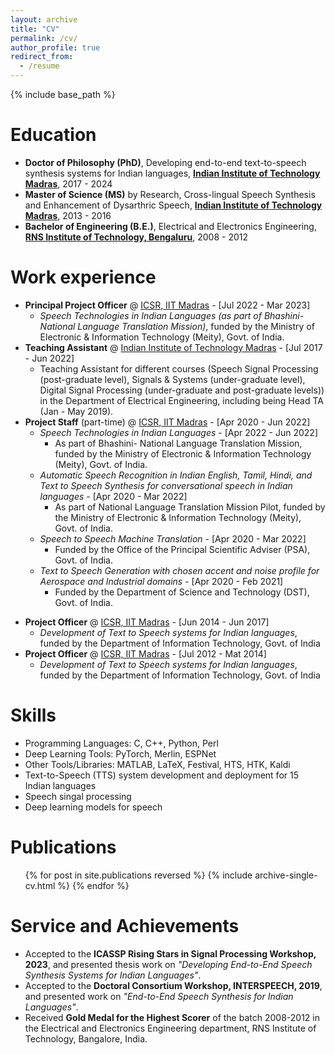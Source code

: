 ```yaml
---
layout: archive
title: "CV"
permalink: /cv/
author_profile: true
redirect_from:
  - /resume
---
```


{% include base_path %}

Education
======
* **Doctor of Philosophy (PhD)**, Developing end-to-end text-to-speech synthesis systems for Indian languages, **[Indian Institute of Technology Madras](https://www.iitm.ac.in/)**, 2017 - 2024
* **Master of Science (MS)** by Research, Cross-lingual Speech Synthesis and Enhancement of Dysarthric Speech, **[Indian Institute of Technology Madras](https://www.iitm.ac.in/)**, 2013 - 2016
* **Bachelor of Engineering (B.E.)**, Electrical and Electronics Engineering, **[RNS Institute of Technology, Bengaluru](https://www.rnsit.ac.in/)**, 2008 - 2012

Work experience
======
* **Principal Project Officer** @ [ICSR, IIT Madras](https://icandsr.iitm.ac.in/) - [Jul 2022 - Mar 2023] 
  * _Speech Technologies in Indian Languages (as part of Bhashini- National Language Translation Mission)_, funded by the Ministry of Electronic & Information Technology (Meity), Govt. of India.
* **Teaching Assistant** @ [Indian Institute of Technology Madras](https://www.iitm.ac.in) - [Jul 2017 - Jun 2022]
  * Teaching Assistant for different courses (Speech Signal Processing (post-graduate level), Signals & Systems (under-graduate level), Digital Signal Processing (under-graduate and post-graduate levels)) in the Department of Electrical Engineering, including being Head TA (Jan - May 2019).
* **Project Staff** (part-time) @ [ICSR, IIT Madras](https://icandsr.iitm.ac.in/) - [Apr 2020 - Jun 2022]
  * _Speech Technologies in Indian Languages_ - [Apr 2022 - Jun 2022]
    * As part of Bhashini- National Language Translation Mission, funded by the Ministry of Electronic & Information Technology (Meity), Govt. of India.
  * _Automatic Speech Recognition in Indian English, Tamil, Hindi, and Text to Speech Synthesis for conversational speech in Indian languages_ - [Apr 2020 - Mar 2022]
    * As part of National Language Translation Mission Pilot, funded by the Ministry of Electronic & Information Technology (Meity), Govt. of India.
  * _Speech to Speech Machine Translation_ - [Apr 2020 - Mar 2022]
    * Funded by the Office of the Principal Scientific Adviser (PSA), Govt. of India.
  * _Text to Speech Generation with chosen accent and noise profile for Aerospace and Industrial domains_ - [Apr 2020 - Feb 2021]
    * Funded by the Department of Science and Technology (DST), Govt. of India.
 <!-- * <details> <summary>Click to see the full list of projects assisted!</summary><pre> [Apr 2022 - Jun 2022] _Speech Technologies in Indian Languages (as part of Bhashini- National Language Translation Mission)_, funded by the Ministry of Electronic & Information Technology (Meity), Govt. of India. <br> [Apr 2020 - Mar 2022] _Automatic Speech Recognition in Indian English, Tamil, Hindi, and Text to Speech Synthesis for conversational speech in Indian languages (as part of National Language Translation Mission Pilot)_, funded by the Ministry of Electronic & Information Technology (Meity), Govt. of India. <br> [Apr 2020 - Mar 2022] _Speech to Speech Machine Translation_, funded by the Office of the Principal Scientific Adviser (PSA), Govt. of India. <br> [Apr 2020 - Feb 2021] _Text to Speech Generation with chosen accent and noise profile for Aerospace and Industrial domains_, funded by the Department of Science and Technology (DST), Govt. of India. </pre></details> -->
* **Project Officer** @ [ICSR, IIT Madras](https://icandsr.iitm.ac.in/) - [Jun 2014 - Jun 2017]
  * _Development of Text to Speech systems for Indian languages_, funded by the Department of Information Technology, Govt. of India
* **Project Officer** @ [ICSR, IIT Madras](https://icandsr.iitm.ac.in/) - [Jul 2012 - Mat 2014]
  * _Development of Text to Speech systems for Indian languages_, funded by the Department of Information Technology, Govt. of India

Skills
======
* Programming Languages: C, C++, Python, Perl
* Deep Learning Tools: PyTorch, Merlin, ESPNet
* Other Tools/Libraries: MATLAB, LaTeX, Festival, HTS, HTK, Kaldi
* Text-to-Speech (TTS) system development and deployment for 15 Indian languages
* Speech singal processing
* Deep learning models for speech

Publications
======
  <ul>{% for post in site.publications reversed %}
    {% include archive-single-cv.html %}
  {% endfor %}</ul>
  

Service and Achievements
======
* Accepted to the **ICASSP Rising Stars in Signal Processing Workshop, 2023**, and presented thesis work on _"Developing End-to-End Speech Synthesis Systems for Indian Languages"_.
* Accepted to the **Doctoral Consortium Workshop, INTERSPEECH, 2019**, and presented work on _"End-to-End Speech Synthesis for Indian Languages"_.
* Received **Gold Medal for the Highest Scorer** of the batch 2008-2012 in the Electrical and Electronics Engineering department, RNS Institute of Technology, Bangalore, India.
  
